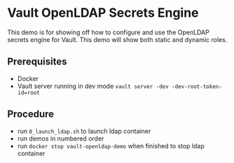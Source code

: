 # Vault OpenLDAP Secrets Engine

This demo is for showing off how to configure and use the OpenLDAP secrets engine for Vault. This demo will show both static and dynamic roles.

## Prerequisites

- Docker
- Vault server running in dev mode `vault server -dev -dev-root-token-id=root`

## Procedure

- run `0_launch_ldap.sh` to launch ldap container
- run demos in numbered order
- run `docker stop vault-openldap-demo` when finished to stop ldap container
